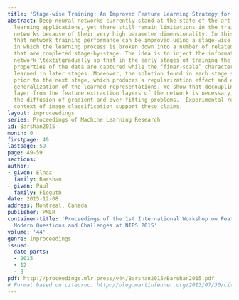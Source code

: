 ```yaml
---
title: 'Stage-wise Training: An Improved Feature Learning Strategy for Deep Models'
abstract: Deep neural networks currently stand at the state of the art for many machine
  learning applications, yet there still remain limitations in the training of such
  networks because of their very high parameter dimensionality. In this paper we show
  that network training performance can be improved using a stage-wise learning strategy,
  in which the learning process is broken down into a number of related sub-tasks
  that are completed stage-by-stage. The idea is to inject the information to the
  network \textitgradually so that in the early stages of training the “coarse-scale”
  properties of the data are captured while the “finer-scale” characteristics are
  learned in later stages. Moreover, the solution found in each stage serves as a
  prior to the next stage, which produces a regularization effect and enhances the
  generalization of the learned representations. We show that decoupling the classifier
  layer from the feature extraction layers of the network is necessary, as it alleviates
  the diffusion of gradient and over-fitting problems.  Experimental results in the
  context of image classification support these claims.
layout: inproceedings
series: Proceedings of Machine Learning Research
id: Barshan2015
month: 0
firstpage: 49
lastpage: 59
page: 49-59
sections: 
author:
- given: Elnaz
  family: Barshan
- given: Paul
  family: Fieguth
date: 2015-12-08
address: Montreal, Canada
publisher: PMLR
container-title: 'Proceedings of the 1st International Workshop on Feature Extraction:
  Modern Questions and Challenges at NIPS 2015'
volume: '44'
genre: inproceedings
issued:
  date-parts:
  - 2015
  - 12
  - 8
pdf: http://proceedings.mlr.press/v44/Barshan2015/Barshan2015.pdf
# Format based on citeproc: http://blog.martinfenner.org/2013/07/30/citeproc-yaml-for-bibliographies/
---
```

